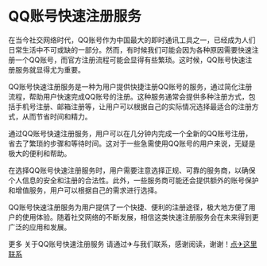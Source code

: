 # QQ账号快速注册服务

在当今社交网络时代，QQ账号作为中国最大的即时通讯工具之一，已经成为人们日常生活中不可或缺的一部分。然而，有时候我们可能会因为各种原因需要快速注册一个QQ账号，而官方注册流程可能会显得有些繁琐。这时候，QQ账号快速注册服务就显得尤为重要。

QQ账号快速注册服务是一种为用户提供快捷注册QQ账号的服务，通过简化注册流程，帮助用户快速完成QQ账号的注册。这种服务通常会提供多种注册方式，包括手机号注册、邮箱注册等，让用户可以根据自己的实际情况选择最适合的注册方式，从而节省时间和精力。

通过QQ账号快速注册服务，用户可以在几分钟内完成一个全新的QQ账号注册，省去了繁琐的步骤和等待时间。这对于一些急需使用QQ账号的用户来说，无疑是极大的便利和帮助。

在选择QQ账号快速注册服务时，用户需要注意选择正规、可靠的服务商，以确保个人信息的安全和注册的合法性。此外，一些服务商可能还会提供额外的账号保护和增值服务，用户可以根据自己的需求进行选择。

QQ账号快速注册服务为用户提供了一个快捷、便利的注册途径，极大地方便了用户的使用体验。随着社交网络的不断发展，相信这类快速注册服务会在未来得到更广泛的应用和发展。

更多 关于QQ账号快速注册服务 请通过✈与我们联系，感谢阅读，谢谢！[点✈这里联系](https://a.k02.cc)
